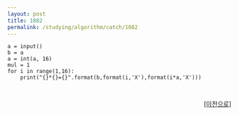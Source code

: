 ```yaml
---
layout: post
title: 1082
permalink: /studying/algorithm/catch/1082
---
```


```
a = input()
b = a
a = int(a, 16)
mul = 1
for i in range(1,16):
    print("{}*{}={}".format(b,format(i,'X'),format(i*a,'X')))
            
    

```
  
    
    
<div style="text-align: right"> <a href = 'https://namhyo01.github.io/studying/algorithm/catch'> [이전으로] </a> </div>
